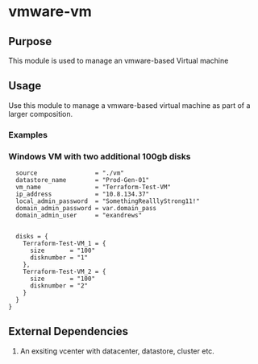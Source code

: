 # vmware-vm

## Purpose

This module is used to manage an vmware-based Virtual machine

## Usage

Use this module to manage a vmware-based virtual machine as part of a larger composition.

### Examples

### Windows VM with two additional 100gb disks

```module "vm" {
  source                = "./vm"
  datastore_name        = "Prod-Gen-01"
  vm_name               = "Terraform-Test-VM"
  ip_address            = "10.8.134.37"
  local_admin_password  = "SomethingRealllyStrong11!"
  domain_admin_password = var.domain_pass
  domain_admin_user     = "exandrews"


  disks = {
    Terraform-Test-VM_1 = {
      size       = "100"
      disknumber = "1"
    },
    Terraform-Test-VM_2 = {
      size       = "100"
      disknumber = "2"
    }
  }
}

```

## External Dependencies

1. An exsiting vcenter with datacenter, datastore, cluster etc.
